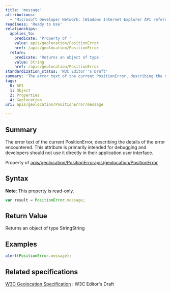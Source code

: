 ```yaml
---
title: 'message'
attributions:
  - 'Microsoft Developer Network: [Windows Internet Explorer API reference Article](http://msdn.microsoft.com/en-us/library/ie/hh828809%28v=vs.85%29.aspx)'
readiness: 'Ready to Use'
relationships:
  applies_to:
    predicate: 'Property of '
    value: apis/geolocation/PositionError
    href: /apis/geolocation/PositionError
  return:
    predicate: 'Returns an object of type '
    value: String
    href: /apis/geolocation/PositionError
standardization_status: 'W3C Editor''s Draft'
summary: 'The error text of the current PositionError, describing the details of the error encountered. This attribute is primarily intended for debugging and developers should not use it directly in their application user interface.'
tags:
  0: API
  1: Object
  2: Properties
  4: Geolocation
uri: apis/geolocation/PositionError/message

---
```

## Summary

The error text of the current PositionError, describing the details of the error encountered. This attribute is primarily intended for debugging and developers should not use it directly in their application user interface.

Property of [apis/geolocation/PositionError](/apis/geolocation/PositionError)[apis/geolocation/PositionError](/apis/geolocation/PositionError)

## Syntax

**Note**: This property is read-only.

``` js
var result = PositionError.message;
```

## Return Value

Returns an object of type StringString

## Examples

``` js
alert(PositionError.message);
```

## Related specifications

[W3C Geolocation Specification](http://dev.w3.org/geo/api/spec-source.html)
:   W3C Editor's Draft
